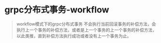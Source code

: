 # grpc分布式事务-workflow

> workflow模式下的grpc分布式事务
不会执行当前回滚事务的补偿方法，会执行上一个事务的补偿方法，或者是上一个事务的上一个事务的补偿方法，以此类推，直到补偿方法执行成功或者没有上一个事务为止。

